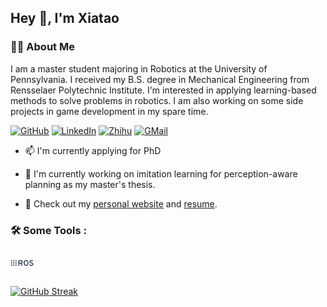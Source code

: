 ## Hey 👋, I'm Xiatao

### 👨‍💻 About Me
I am a master student majoring in Robotics at the University of Pennsylvania. I received my B.S. degree in Mechanical Engineering from Rensselaer Polytechnic Institute. I'm interested in applying learning-based methods to solve problems in robotics. I am also working on some side projects in game development in my spare time. 

[![GitHub](https://img.shields.io/badge/GitHub-grey?logo=github)](https://github.com/M4D-SC1ENTIST)
[![LinkedIn](https://img.shields.io/badge/LinkedIn-blue?logo=linkedin)](https://www.linkedin.com/in/xiatao-sun-77646b14b/)
[![Zhihu](https://img.shields.io/badge/知乎-white?logo=zhihu)](https://www.zhihu.com/people/sun-xia-tao)
[![GMail](https://img.shields.io/badge/Gmail-white?logo=gmail)](sunxiatao@gmail.com)

- 📫 I'm currently applying for PhD

- 📝 I'm currently working on imitation learning for perception-aware planning as my master's thesis.

- 📙 Check out my [personal website](https://sunxiatao.me/) and [resume](https://sunxiatao.me/resume.pdf). 

### :hammer_and_wrench: Some Tools : 
<div>
  <img src="https://github.com/devicons/devicon/blob/develop/icons/ros/ros-original-wordmark.svg" title="ROS" alt="ROS" width="40" height="40"/>&nbsp;
</div>


[![GitHub Streak](http://github-readme-streak-stats.herokuapp.com?user=M4D-SC1ENTIST&theme=dark)](https://git.io/streak-stats)
<!-- http://github-readme-streak-stats.herokuapp.com/demo/ >


<!--
**M4D-SC1ENTIST/M4D-SC1ENTIST** is a ✨ _special_ ✨ repository because its `README.md` (this file) appears on your GitHub profile.

Here are some ideas to get you started:

- 🔭 I’m currently working on ...
- 🌱 I’m currently learning ...
- 👯 I’m looking to collaborate on ...
- 🤔 I’m looking for help with ...
- 💬 Ask me about ...
- 📫 How to reach me: ...
- 😄 Pronouns: ...
- ⚡ Fun fact: ...
-->
